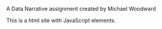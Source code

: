 A Data Narrative assignment created by Michael Woodward

This is a html site with JavaScript elements.
